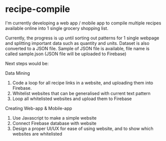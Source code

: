 # recipe-compile

I'm currently developing a web app / mobile app to compile multiple recipes available online into 1 single grocery shopping list. 

Currently, the progress is up until sorting out patterns for 1 single webpage and splitting important data such as quantity and units. Dataset is also converted to a JSON file.
Sample of JSON file is available, file name is called sample.json (JSON file will be uploaded to Firebase)

Next steps would be:

Data Mining
1. Code a loop for all recipe links in a website, and uploading them into Firebase.
2. Whitelist websites that can be generalised with current text pattern
3. Loop all whitelisted websites and upload them to Firebase

Creating Web-app & Mobile-app
1. Use Javascript to make a simple website
2. Connect Firebase database with website
3. Design a proper UI/UX for ease of using website, and to show which websites are whitelisted
